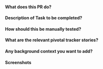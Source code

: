 #### What does this PR do?


#### Description of Task to be completed?

#### How should this be manually tested?

#### What are the relevant pivotal tracker stories?

#### Any background context you want to add?

#### Screenshots
